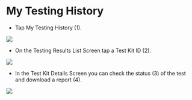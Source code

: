 # My Testing History

- Tap My Testing History (1).

![](https://user-images.githubusercontent.com/105650529/170512697-95d3a51b-c327-4e3f-8785-bb4a0e55897d.jpg)

- On the Testing Results List Screen tap a Test Kit ID (2).

![](https://user-images.githubusercontent.com/105650529/170512710-4eb4553c-1517-4eb4-ba7a-a6cece63b57d.jpg)

- In the Test Kit Details Screen you can check the status (3) of the test and download a report (4).

![](https://user-images.githubusercontent.com/105650529/170512734-94e9d7ec-f23c-48b0-92dc-5fb4da2cdafe.jpg)

